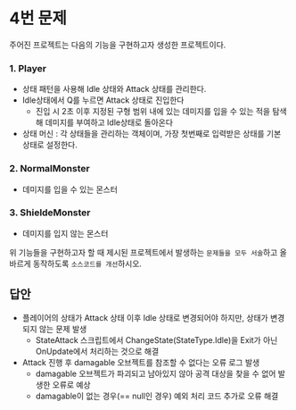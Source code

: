 # 4번 문제

주어진 프로젝트는 다음의 기능을 구현하고자 생성한 프로젝트이다.

### 1. Player
- 상태 패턴을 사용해 Idle 상태와 Attack 상태를 관리한다.
- Idle상태에서 Q를 누르면 Attack 상태로 진입한다
  - 진입 시 2초 이후 지정된 구형 범위 내에 있는 데미지를 입을 수 있는 적을 탐색해 데미지를 부여하고 Idle상태로 돌아온다
- 상태 머신 : 각 상태들을 관리하는 객체이며, 가장 첫번째로 입력받은 상태를 기본 상태로 설정한다.

### 2. NormalMonster
- 데미지를 입을 수 있는 몬스터

### 3. ShieldeMonster
- 데미지를 입지 않는 몬스터

위 기능들을 구현하고자 할 때
제시된 프로젝트에서 발생하는 `문제들을 모두 서술`하고 올바르게 동작하도록 `소스코드를 개선`하시오.

## 답안
- 플레이어의 상태가 Attack 상태 이후 Idle 상태로 변경되어야 하지만, 상태가 변경되지 않는 문제 발생
  - StateAttack 스크립트에서 ChangeState(StateType.Idle)을 Exit가 아닌 OnUpdate에서 처리하는 것으로 해결
- Attack 진행 후 damagable 오브젝트를 참조할 수 없다는 오류 로그 발생
  - damagable 오브젝트가 파괴되고 남아있지 않아 공격 대상을 찾을 수 없어 발생한 오류로 예상
  - damagable이 없는 경우(== null인 경우) 예외 처리 코드 추가로 오류 해결

